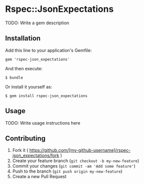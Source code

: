 # Rspec::JsonExpectations

TODO: Write a gem description

## Installation

Add this line to your application's Gemfile:

    gem 'rspec-json_expectations'

And then execute:

    $ bundle

Or install it yourself as:

    $ gem install rspec-json_expectations

## Usage

TODO: Write usage instructions here

## Contributing

1. Fork it ( https://github.com/[my-github-username]/rspec-json_expectations/fork )
2. Create your feature branch (`git checkout -b my-new-feature`)
3. Commit your changes (`git commit -am 'Add some feature'`)
4. Push to the branch (`git push origin my-new-feature`)
5. Create a new Pull Request
